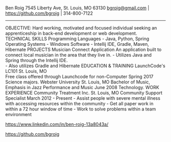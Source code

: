 Ben Roig
7545 Liberty Ave, St. Louis, MO 63130
bgroig@gmail.com | https://github.com/bgroig | 314-800-7122
_______________________________________________________________________
OBJECTIVE: Hard working, motivated and focused individual seeking an apprenticeship in back-end development or web development.  
TECHNICAL SKILLS
	Programming Languages
		-  Java, Python, Spring
	Operating Systems
		-  Windows
	Software
		-  Intellij IDE, Gradle, Maven, Hibernate
PROJECTS
Musician Connect Application
	An application built to connect local musician in the area that they live in.
	-  Utilizes Java and Spring through the Intellij IDE.  
	-  Also utilizes Gradle and Hibernate
EDUCATION & TRAINING
LaunchCode's LC101							St. Louis, MO	
	Free class offered through Launchcode for non-Computer 		 Spring 2017
	Science majors.	
Webster University							St. Louis, MO
	Bachelor of Music, Emphasis in Jazz Performance and Music 		 June 2008
	Technology.
WORK EXPERIENCE
Community Treatment Inc.							St. Louis, MO
	Community Support Specialist					March 2012 - Present
		-  Assist people with severe mental illness with accessing resources within the 
		community
		-  Get all paper work in within a 72 hour window of time
		-  Work to solve problems within a team environment
		
https://www.linkedin.com/in/ben-roig-13a8043a/
		
https://github.com/bgroig